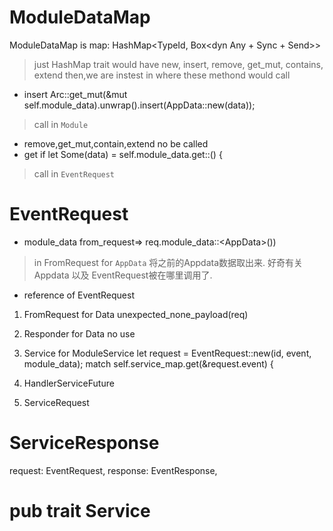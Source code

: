 # ModuleDataMap
ModuleDataMap is map: HashMap<TypeId, Box<dyn Any + Sync + Send>>
> just HashMap
> trait would have new, insert, remove, get_mut, contains, extend
> then,we are instest in where these methond would call
* insert
Arc::get_mut(&mut self.module_data).unwrap().insert(AppData::new(data));
> call in `Module`
* remove,get_mut,contain,extend no be called
* get
if let Some(data) = self.module_data.get::<T>() {
> call in `EventRequest`

# EventRequest
* module_data
from_request=> req.module_data::<AppData<T>>())
> in FromRequest for `AppData`
> 将之前的Appdata数据取出来.  好奇有关 Appdata 以及 EventRequest被在哪里调用了.

* reference of EventRequest
1. FromRequest for Data<T>
unexpected_none_payload(req)
2. Responder for Data<T>
no use

3.  Service<ModuleRequest> for ModuleService
let request = EventRequest::new(id, event, module_data);
 match self.service_map.get(&request.event) {
4.  HandlerServiceFuture
5.  ServiceRequest

# ServiceResponse
request: EventRequest,
response: EventResponse,

# pub trait Service<Request>